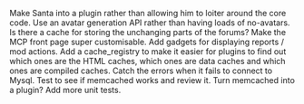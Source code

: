 Make Santa into a plugin rather than allowing him to loiter around the core code.
Use an avatar generation API rather than having loads of no-avatars.
Is there a cache for storing the unchanging parts of the forums?
Make the MCP front page super customisable.
Add gadgets for displaying reports / mod actions.
Add a cache_registry to make it easier for plugins to find out which ones are the HTML caches, which ones are data caches and which ones are compiled caches.
Catch the errors when it fails to connect to Mysql.
Test to see if memcached works and review it. Turn memcached into a plugin?
Add more unit tests.
